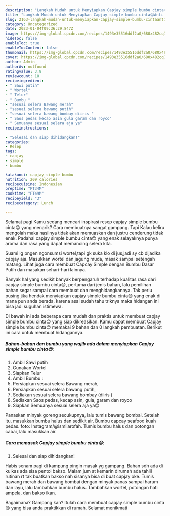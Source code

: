 ```yaml
---
description: "Langkah Mudah untuk Menyiapkan Capjay simple bumbu cinta😊Anti Ribet"
title: "Langkah Mudah untuk Menyiapkan Capjay simple bumbu cinta😊Anti Ribet"
slug: 2163-langkah-mudah-untuk-menyiapkan-capjay-simple-bumbu-cintaanti-ribet
category: Uncategorized
date: 2023-01-04T09:36:29.847Z
image: https://img-global.cpcdn.com/recipes/1493e35516ddf2a0/680x482cq70/capjay-simple-bumbu-cinta-foto-resep-utama.jpg
hideToc: false
enableToc: true
enableTocContent: false
thumbnail: https://img-global.cpcdn.com/recipes/1493e35516ddf2a0/680x482cq70/capjay-simple-bumbu-cinta-foto-resep-utama.jpg
cover: https://img-global.cpcdn.com/recipes/1493e35516ddf2a0/680x482cq70/capjay-simple-bumbu-cinta-foto-resep-utama.jpg
author: Admin
authorAv: notfound
ratingvalue: 3.8
reviewcount: 18
recipeingredient:
- " Sawi putih"
- " Wortel"
- " Telur"
- " Bumbu "
- "sesuai selera Bawang merah"
- "sesuai selera bawang putih"
- "sesuai selera bawang bombay diiris "
- " Saos pedas kecap asin gula garam dan royco"
- " Semuanya sesuai selera aja ya"
recipeinstructions:

- "Selesai dan siap dihidangkan!"
categories:
- Resep
tags:
- capjay
- simple
- bumbu

katakunci: capjay simple bumbu 
nutrition: 209 calories
recipecuisine: Indonesian
preptime: "PT34M"
cooktime: "PT49M"
recipeyield: "3"
recipecategory: Lunch

---
```



Selamat pagi Kamu sedang mencari inspirasi resep capjay simple bumbu cinta😊 yang menarik? Cara membuatnya sangat gampang. Tapi Kalau keliru mengolah maka hasilnya tidak akan memuaskan dan justru cenderung tidak enak. Padahal capjay simple bumbu cinta😊 yang enak selayaknya punya aroma dan rasa yang dapat memancing selera kita.


Suami lg pngen ngonsumsi wortel,tapi gk suka klo di jus,jadi sy cb dijadika capjay aja. Masukkan wortel dan jagung muda, masak sampai setengah matang. Lihat juga cara membuat Capcay Simple dengan Bumbu Dasar Putih dan masakan sehari-hari lainnya.

Banyak hal yang sedikit banyak berpengaruh terhadap kualitas rasa dari capjay simple bumbu cinta😊, pertama dari jenis bahan, lalu pemilihan bahan segar sampai cara membuat dan menghidangkannya. Tak perlu pusing jika hendak menyiapkan capjay simple bumbu cinta😊 yang enak di mana pun anda berada, karena asal sudah tahu triknya maka hidangan ini bisa jadi suguhan istimewa.


Di bawah ini ada beberapa cara mudah dan praktis untuk membuat capjay simple bumbu cinta😊 yang siap dikreasikan. Kamu dapat membuat Capjay simple bumbu cinta😊 memakai 9 bahan dan 0 langkah pembuatan. Berikut ini cara untuk membuat hidangannya.

<!--inarticleads1-->

##### Bahan-bahan dan bumbu yang wajib ada dalam menyiapkan Capjay simple bumbu cinta😊:

1. Ambil  Sawi putih
1. Gunakan  Wortel
1. Siapkan  Telur
1. Ambil  Bumbu :
1. Persiapkan sesuai selera Bawang merah,
1. Persiapkan sesuai selera bawang putih,
1. Sediakan sesuai selera bawang bombay (diiris )
1. Sediakan  Saos pedas, kecap asin, gula, garam dan royco
1. Siapkan  Semuanya sesuai selera aja ya😊


Panaskan minyak goreng secukupnya, lalu tumis bawang bombai. Setelah itu, masukkan bumbu halus dan sedikit air. Bumbu capcay seafood kuah pedas. foto: Instagram/@ismiiarofah. Tumis bumbu halus dan potongan cabai, lalu masukkan air. 

<!--inarticleads2-->

##### Cara memasak Capjay simple bumbu cinta😊:


1. Selesai dan siap dihidangkan!

Habis senam pagi di kampung pingin masak yg gampang. Bahan sdh ada di kulkas ada sisa pentol bakso. Malam jum at kemarin dirumah ada tahlil rutinan rt tak buatkan bakso nah sisanya bisa di buat capjay oke. Tumis bawang merah dan bawang bombai dengan minyak panas sampai harum dan layu, lalu tambahkan bumbu halus. Tambahkan wortel, potongan hati ampela, dan bakso ikan. 

Bagaimana? Gampang kan? Itulah cara membuat capjay simple bumbu cinta😊 yang bisa anda praktikkan di rumah. Selamat menikmati
